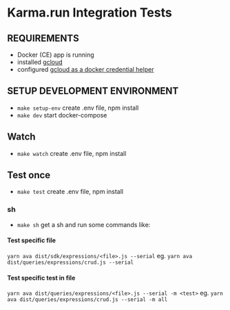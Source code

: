 Karma.run Integration Tests
===========================

## REQUIREMENTS
* Docker (CE) app is running
* installed [gcloud](https://cloud.google.com/sdk/install)
* configured [gcloud as a docker credential helper](https://cloud.google.com/container-registry/docs/advanced-authentication#gcloud_as_a_docker_credential_helper)

## SETUP DEVELOPMENT ENVIRONMENT
* `make setup-env` create .env file, npm install
* `make dev` start docker-compose

## Watch
* `make watch` create .env file, npm install

## Test once
* `make test` create .env file, npm install

### sh
* `make sh` get a sh and run some commands like:

#### Test specific file
`yarn ava dist/sdk/expressions/<file>.js --serial`
eg. `yarn ava dist/queries/expressions/crud.js --serial`

#### Test specific test in file
`yarn ava dist/queries/expressions/<file>.js --serial -m <test>`
eg. `yarn ava dist/queries/expressions/crud.js --serial -m all`